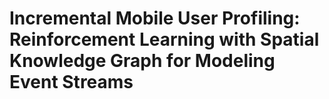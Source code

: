 # Incremental Mobile User Profiling: Reinforcement Learning with Spatial Knowledge Graph for Modeling Event Streams

